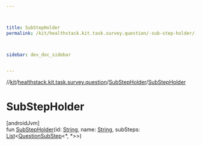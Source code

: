 ```yaml
---



title: SubStepHolder
permalink: /kit/healthstack.kit.task.survey.question/-sub-step-holder/-sub-step-holder.html



sidebar: dev_doc_sidebar


---
```




//[kit](/kit.html)/[healthstack.kit.task.survey.question](../index.html)/[SubStepHolder](index.html)/[SubStepHolder](-sub-step-holder.html)



# SubStepHolder



[androidJvm]\
fun [SubStepHolder](-sub-step-holder.html)(id: [String](https://kotlinlang.org/api/latest/jvm/stdlib/kotlin/-string/index.html), name: [String](https://kotlinlang.org/api/latest/jvm/stdlib/kotlin/-string/index.html), subSteps: [List](https://kotlinlang.org/api/latest/jvm/stdlib/kotlin.collections/-list/index.html)&lt;[QuestionSubStep](../-question-sub-step/index.html)&lt;*, *&gt;&gt;)






